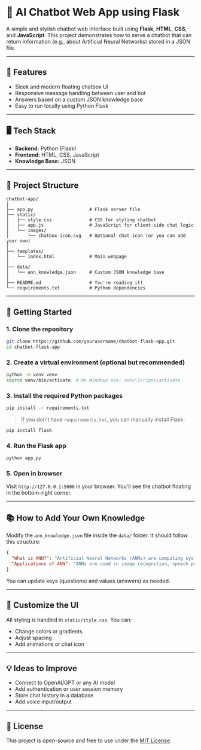 
# 🧠 AI Chatbot Web App using Flask

A simple and stylish chatbot web interface built using **Flask**, **HTML**, **CSS**, and **JavaScript**. This project demonstrates how to serve a chatbot that can return information (e.g., about Artificial Neural Networks) stored in a JSON file.

---

## 📌 Features

- Sleek and modern floating chatbox UI
- Responsive message handling between user and bot
- Answers based on a custom JSON knowledge base
- Easy to run locally using Python Flask

---

## 🖥️ Tech Stack

- **Backend:** Python (Flask)
- **Frontend:** HTML, CSS, JavaScript
- **Knowledge Base:** JSON

---

## 📂 Project Structure

```
chatbot-app/
│
├── app.py                     # Flask server file
├── static/
│   ├── style.css              # CSS for styling chatbot
│   ├── app.js                 # JavaScript for client-side chat logic
│   └── images/
│       └── chatbox-icon.svg   # Optional chat icon (or you can add your own)
│
├── templates/
│   └── index.html             # Main webpage
│
├── data/
│   └── ann_knowledge.json     # Custom JSON knowledge base
│
├── README.md                  # You're reading it!
└── requirements.txt           # Python dependencies
```

---

## 🚀 Getting Started

### 1. Clone the repository

```bash
git clone https://github.com/yourusername/chatbot-flask-app.git
cd chatbot-flask-app
```

### 2. Create a virtual environment (optional but recommended)

```bash
python -m venv venv
source venv/bin/activate  # On Windows use: venv\Scripts\activate
```

### 3. Install the required Python packages

```bash
pip install -r requirements.txt
```

> If you don't have `requirements.txt`, you can manually install Flask:
```bash
pip install flask
```

### 4. Run the Flask app

```bash
python app.py
```

### 5. Open in browser

Visit `http://127.0.0.1:5000` in your browser. You'll see the chatbot floating in the bottom-right corner.

---

## 📚 How to Add Your Own Knowledge

Modify the `ann_knowledge.json` file inside the `data/` folder. It should follow this structure:

```json
{
  "What is ANN?": "Artificial Neural Networks (ANNs) are computing systems inspired by biological neural networks.",
  "Applications of ANN": "ANNs are used in image recognition, speech processing, and more."
}
```

You can update keys (questions) and values (answers) as needed.

---

## 🎨 Customize the UI

All styling is handled in `static/style.css`. You can:

- Change colors or gradients
- Adjust spacing
- Add animations or chat icon

---

## 💡 Ideas to Improve

- Connect to OpenAI/GPT or any AI model
- Add authentication or user session memory
- Store chat history in a database
- Add voice input/output

---

## 📃 License

This project is open-source and free to use under the [MIT License](LICENSE).
